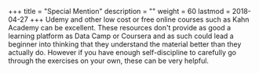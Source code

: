 +++
title = "Special Mention"
description = ""
weight = 60
lastmod = 2018-04-27
+++
Udemy and other low cost or free online courses such as Kahn Academy can be excellent.  These resources don't provide as good a learning platform as Data Camp or Coursera and as such could lead a beginner into thinking that they understand the material better than they actually do.  However if you have enough self-discipline to carefully go through the exercises on your own, these can be very helpful.